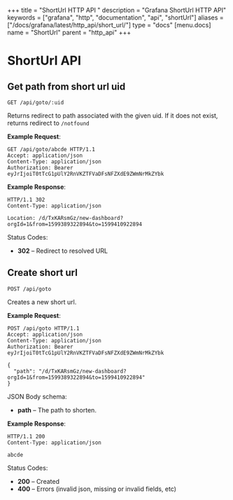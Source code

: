 +++
title = "ShortUrl HTTP API "
description = "Grafana ShortUrl HTTP API"
keywords = ["grafana", "http", "documentation", "api", "shortUrl"]
aliases = ["/docs/grafana/latest/http_api/short_url/"]
type = "docs"
[menu.docs]
name = "ShortUrl"
parent = "http_api"
+++

# ShortUrl API

## Get path from short url uid

`GET /api/goto/:uid`

Returns redirect to path associated with the given uid. If it does not exist, returns redirect to `/notfound`

**Example Request**:

```http
GET /api/goto/abcde HTTP/1.1
Accept: application/json
Content-Type: application/json
Authorization: Bearer eyJrIjoiT0tTcG1pUlY2RnVKZTFVaDFsNFZXdE9ZWmNrMkZYbk
```

**Example Response**:

```http
HTTP/1.1 302
Content-Type: application/json

Location: /d/TxKARsmGz/new-dashboard?orgId=1&from=1599389322894&to=1599410922894
```

Status Codes:

- **302** – Redirect to resolved URL

## Create short url

`POST /api/goto`

Creates a new short url.

**Example Request**:

```http
POST /api/goto HTTP/1.1
Accept: application/json
Content-Type: application/json
Authorization: Bearer eyJrIjoiT0tTcG1pUlY2RnVKZTFVaDFsNFZXdE9ZWmNrMkZYbk

{
  "path": "/d/TxKARsmGz/new-dashboard?orgId=1&from=1599389322894&to=1599410922894"
}
```

JSON Body schema:

- **path** – The path to shorten.

**Example Response**:

```http
HTTP/1.1 200
Content-Type: application/json

abcde
```

Status Codes:

- **200** – Created
- **400** – Errors (invalid json, missing or invalid fields, etc)

